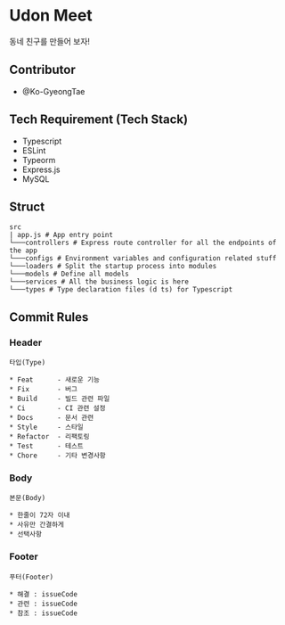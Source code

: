 # Udon Meet

동네 친구를 만들어 보자!

## Contributor

- @Ko-GyeongTae

## Tech Requirement (Tech Stack)

- Typescript
- ESLint
- Typeorm
- Express.js
- MySQL

## Struct

    src
    | app.js # App entry point
    └───controllers # Express route controller for all the endpoints of the app
    └───configs # Environment variables and configuration related stuff
    └───loaders # Split the startup process into modules
    └───models # Define all models
    └───services # All the business logic is here
    └───types # Type declaration files (d ts) for Typescript

## Commit Rules

### Header

    타입(Type)

    * Feat      - 새로운 기능
    * Fix       - 버그
    * Build     - 빌드 관련 파일
    * Ci        - CI 관련 설정
    * Docs      - 문서 관련
    * Style     - 스타일
    * Refactor  - 리팩토링
    * Test      - 테스트
    * Chore     - 기타 변경사항

### Body

    본문(Body)

    * 한줄이 72자 이내
    * 사유만 간결하게
    * 선택사항

### Footer

    푸터(Footer)

    * 해결 : issueCode
    * 관련 : issueCode
    * 참조 : issueCode
